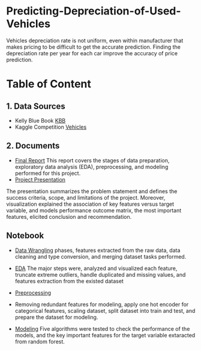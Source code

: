 # Predicting-Depreciation-of-Used-Vehicles

Vehicles depreciation rate is not uniform, even within manufacturer that makes pricing to be difficult to get the accurate prediction. Finding the depreciation rate per year for each car improve the accuracy of price prediction.    

# Table of Content
## 1. Data Sources
- Kelly Blue Book [KBB](https://www.kbb.com/?&psid=20003&ds_rl=1293870&gclid=CjwKCAjwt8uGBhBAEiwAayu_9Zz9yoBNHOWiRVYAdotdAtrsq-waCODOzOnz5myKEILXWWNs58Zr8xoCnjoQAvD_BwE&gclsrc=aw.ds)
- Kaggle Competition [Vehicles](https://www.kaggle.com/austinreese/craigslist-carstrucks-data) 

## 2. Documents
 - [Final Report](https://github.com/TemesgenGT/Predicting-Depreciation-Per-year-of-Used-Cars/blob/main/Project%20final%20report.pdf)
    This report covers the stages of data preparation, exploratory data analysis (EDA), preprocessing, and modeling performed for this project. 
 - [Project Presentation](https://github.com/TemesgenGT/Predicting-Depreciation-Per-year-of-Used-Cars/blob/main/Project%20Presentation-2.pdf)
   
The presentation summarizes the problem statement and defines the success criteria, scope, and limitations of the project. Moreover, visualization explained the association of key features versus target variable, and models performance outcome matrix, the most important features, elicited conclusion and recommendation. 
## Notebook
- [Data Wrangling](https://github.com/TemesgenGT/Predicting-Depreciation-of-Used-Vehicles/blob/main/Data%20Wrangling.ipynb)
phases, features extracted from the raw data, data cleaning and type conversion, and merging dataset tasks performed. 

- [EDA](https://github.com/TemesgenGT/Predicting-Depreciation-of-Used-Vehicles/blob/main/EDA.ipynb)
The major steps were, analyzed and visualized each feature, truncate extreme outliers, handle duplicated and missing values, and features extraction from the existed dataset

- [Preprocessing](https://github.com/TemesgenGT/Predicting-Depreciation-of-Used-Vehicles/blob/main/Preprocessing.ipynb)
- Removing redundant features for modeling, apply one hot encoder for categorical features, scaling dataset, split dataset into train and test, and prepare the dataset for modeling. 

- [Modeling](https://github.com/TemesgenGT/Predicting-Depreciation-of-Used-Vehicles/blob/main/Modeling.ipynb)
Five algorithms were tested to check the performance of the models, and the key important features for the target variable extaracted from random forest.

